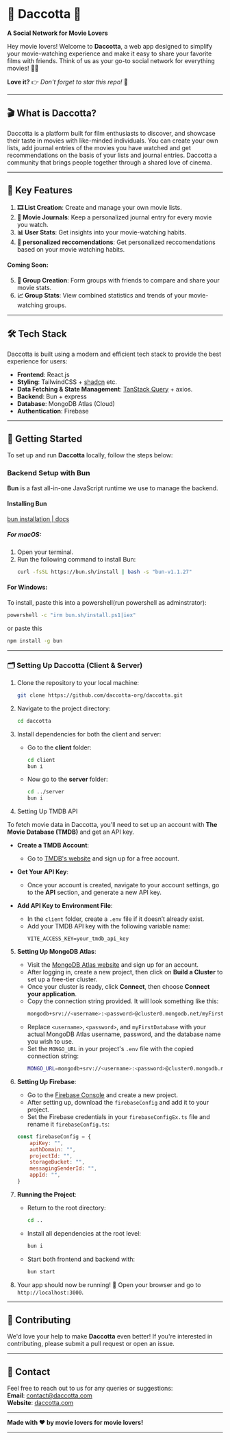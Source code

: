 # 🌟 **Daccotta** 🌟

**A Social Network for Movie Lovers**

Hey movie lovers! Welcome to **Daccotta**, a web app designed to simplify your movie-watching experience and make it easy to share your favorite films with friends. Think of us as your go-to social network for everything movies! 🎥🍿

**Love it?** 👉 _Don't forget to star this repo!_ 🌟

---

## 🎬 What is Daccotta?

Daccotta is a platform built for film enthusiasts to discover, and showcase their taste in movies with like-minded individuals.
You can create your own lists, add journal entries of the movies you have watched and get recommendations on the basis of your lists and journal entries. Daccotta a community that brings people together through a shared love of cinema.

---

## 🔑 Key Features

1. **🎞️ List Creation**: Create and manage your own movie lists.
2. **📖 Movie Journals**: Keep a personalized journal entry for every movie you watch.
3. **📊 User Stats**: Get insights into your movie-watching habits.
4. **🤖 personalized reccomendations**: Get personalized reccomendations based on your movie watching habits.

#### **Coming Soon**:

5. **👥 Group Creation**: Form groups with friends to compare and share your movie stats.
6. **📈 Group Stats**: View combined statistics and trends of your movie-watching groups.

---

## 🛠️ Tech Stack

Daccotta is built using a modern and efficient tech stack to provide the best experience for users:

-   **Frontend**: React.js
-   **Styling**: TailwindCSS + [shadcn](https://shadcn.dev/) etc.
-   **Data Fetching & State Management**: [TanStack Query](https://tanstack.com/query) + axios.
-   **Backend**: Bun + express
-   **Database**: MongoDB Atlas (Cloud)
-   **Authentication**: Firebase

---

## 🚀 Getting Started

To set up and run **Daccotta** locally, follow the steps below:

### Backend Setup with Bun

**Bun** is a fast all-in-one JavaScript runtime we use to manage the backend.

#### Installing Bun

[bun installation | docs](https://bun.sh/docs/installation)

##### For macOS:

1. Open your terminal.
2. Run the following command to install Bun:
    ```bash
    curl -fsSL https://bun.sh/install | bash -s "bun-v1.1.27"
    ```

#### For Windows:

To install, paste this into a powershell(run powershell as adminstrator):

```bash
powershell -c "irm bun.sh/install.ps1|iex"
```

or paste this

```bash
npm install -g bun
```

---

### 🗂️ Setting Up Daccotta (Client & Server)

1. Clone the repository to your local machine:
    ```bash
    git clone https://github.com/daccotta-org/daccotta.git
    ```
2. Navigate to the project directory:

    ```bash
    cd daccotta
    ```

3. Install dependencies for both the client and server:

    - Go to the **client** folder:
        ```bash
        cd client
        bun i
        ```
    - Now go to the **server** folder:
        ```bash
        cd ../server
        bun i
        ```

4. Setting Up TMDB API

To fetch movie data in Daccotta, you'll need to set up an account with **The Movie Database (TMDB)** and get an API key.

-   **Create a TMDB Account**:

    -   Go to [TMDB's website](https://www.themoviedb.org/) and sign up for a free account.

-   **Get Your API Key**:

    -   Once your account is created, navigate to your account settings, go to the **API** section, and generate a new API key.

-   **Add API Key to Environment File**:
    -   In the `client` folder, create a `.env` file if it doesn’t already exist.
    -   Add your TMDB API key with the following variable name:
        ```env
        VITE_ACCESS_KEY=your_tmdb_api_key
        ```

5. **Setting Up MongoDB Atlas**:

    - Visit the [MongoDB Atlas website](https://www.mongodb.com/cloud/atlas) and sign up for an account.
    - After logging in, create a new project, then click on **Build a Cluster** to set up a free-tier cluster.
    - Once your cluster is ready, click **Connect**, then choose **Connect your application**.
    - Copy the connection string provided. It will look something like this:
        ```bash
        mongodb+srv://<username>:<password>@cluster0.mongodb.net/myFirstDatabase?retryWrites=true&w=majority
        ```
    - Replace `<username>`, `<password>`, and `myFirstDatabase` with your actual MongoDB Atlas username, password, and the database name you wish to use.
    - Set the `MONGO_URL` in your project's `.env` file with the copied connection string:
        ```bash
        MONGO_URL=mongodb+srv://<username>:<password>@cluster0.mongodb.net/daccotta?retryWrites=true&w=majority
        ```

6. **Setting Up Firebase**:

    - Go to the [Firebase Console](https://console.firebase.google.com/) and create a new project.
    - After setting up, download the `firebaseConfig` and add it to your project.
    - Set the Firebase credentials in your `firebaseConfigEx.ts` file and rename it `firebaseConfig.ts`:

    ```javascript
    const firebaseConfig = {
        apiKey: "",
        authDomain: "",
        projectId: "",
        storageBucket: "",
        messagingSenderId: "",
        appId: "",
    }
    ```

7. **Running the Project**:

    - Return to the root directory:
        ```bash
        cd ..
        ```
    - Install all dependencies at the root level:
        ```bash
        bun i
        ```
    - Start both frontend and backend with:
        ```bash
        bun start
        ```

8. Your app should now be running! 🎉 Open your browser and go to `http://localhost:3000`.

---

## 🤝 Contributing

We'd love your help to make **Daccotta** even better! If you're interested in contributing, please submit a pull request or open an issue.

---

## 📧 Contact

Feel free to reach out to us for any queries or suggestions:  
**Email**: contact@daccotta.com  
**Website**: [daccotta.com](https://daccotta.com)

---

**Made with ❤️ by movie lovers for movie lovers!**

---
